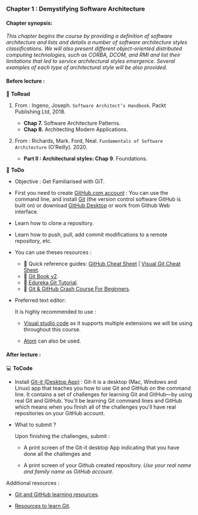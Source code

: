 ### Chapter 1 : Demystifying Software Architecture

#### Chapter synopsis: 
*This chapter begins the course by providing a definition of software architecture and lists and details a number of software architecture styles classifications. We will also present different object-oriented distributed computing technologies, such as CORBA, DCOM, and RMI and list their limitations that led to service architectural styles emergence. Several examples of each type of architectural style will be also provided.*


#### Before lecture :

:book: **ToRead**

1.  From : Ingeno, Joseph. `Software Architect’s Handbook`. Packt Publishing Ltd, 2018.
 
	* **Chap 7.** Software Architecture Patterns.
	* **Chap 8.** Architecting Modern Applications.

1. From : Richards, Mark. Ford, Neal. `Fundamentals of Software Architecture` (O’Reilly). 2020.

	* **Part II : Architectural styles: Chap 9**. Foundations.


:pencil: **ToDo** 

- Objective : Get Familiarised with GiT.
- First you need to create [GitHub.com account](http://github.com) : You can use the command line, and install [Git](https://git-scm.com/downloads) (the version control software GitHub is built on) or download [GitHub Desktop](https://desktop.github.com/) or work from Github Web interface.
- Learn how to clone a repository.
- Learn how to push, pull, add commit modifications to a remote repository, etc.

- You can use theses resources : 

	- :link: Quick reference guides: [GitHub Cheat Sheet](https://training.github.com/) | [Visual Git Cheat Sheet](https://ndpsoftware.com/git-cheatsheet.html).
	- :link: [Git Book v2](https://git-scm.com/book/en/v2).
	- :link: [Edureka Git Tutorial](https://www.youtube.com/watch?v=xuB1Id2Wxak).
	- :link: [Git & GitHub Crash Course For Beginners](https://www.youtube.com/watch?v=SWYqp7iY_Tc&t=193s).
 
 - Preferred text editor:
 
	 It is highly recommended to use :

	- [Visual studio code](https://code.visualstudio.com/docs/setup/setup-overview) as it supports multiple extensions we will be using throughout this course.

	- [Atom](https://atom.io/) can also be used.

#### After lecture : 

:computer: **ToCode** 

- Install [Git-it (Desktop App)](https://github.com/jlord/git-it-electron/releases) : Git-it is a desktop (Mac, Windows and Linux) app that teaches you how to use Git and GitHub on the command line. It contains a set of challenges for learning Git and GitHub—by using real Git and GitHub. You'll be learning Git command lines and GitHub which means when you finish all of the challenges you'll have real repositories on your GitHub account.

- What to submit ?

	Upon finishing the challenges, submit : 

	- A print screen of the Git-it desktop App indicating that you have done all the challenges and

	- A print screen of your Github created repository. *Use your real name and family name as GitHub account*.

Additional resources : 

- [Git and GitHub learning resources](https://docs.github.com/en/github/getting-started-with-github/git-and-github-learning-resources).

- [Resources to learn Git](https://try.github.io/).


